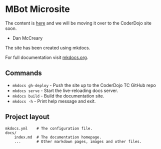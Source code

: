 # MBot Microsite

The content is [here](http://dmccreary.github.io/coderdojo-robots/mbot/mbot-instructors-guides/) and we will be moving it over
to the CoderDojo site soon.

- Dan McCreary

The site has been created using mkdocs.

For full documentation visit [mkdocs.org](https://www.mkdocs.org).

## Commands

* `mkdocs gh-deploy` - Push the site up to the CoderDojo TC GitHub repo
* `mkdocs serve` - Start the live-reloading docs server.
* `mkdocs build` - Build the documentation site.
* `mkdocs -h` - Print help message and exit.

## Project layout

    mkdocs.yml    # The configuration file.
    docs/
        index.md  # The documentation homepage.
        ...       # Other markdown pages, images and other files.
